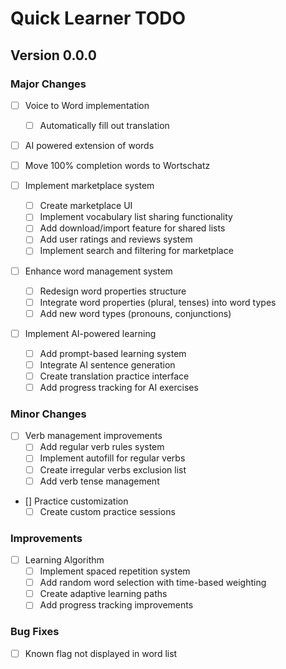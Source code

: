 # Quick Learner TODO

## Version 0.0.0

### Major Changes
- [ ] Voice to Word implementation
  - [ ] Automatically fill out translation

- [ ] AI powered extension of words

- [ ] Move 100% completion words to Wortschatz

- [ ] Implement marketplace system
  - [ ] Create marketplace UI
  - [ ] Implement vocabulary list sharing functionality
  - [ ] Add download/import feature for shared lists
  - [ ] Add user ratings and reviews system
  - [ ] Implement search and filtering for marketplace

- [ ] Enhance word management system
  - [ ] Redesign word properties structure
  - [ ] Integrate word properties (plural, tenses) into word types
  - [ ] Add new word types (pronouns, conjunctions)

- [ ] Implement AI-powered learning
  - [ ] Add prompt-based learning system
  - [ ] Integrate AI sentence generation
  - [ ] Create translation practice interface
  - [ ] Add progress tracking for AI exercises

### Minor Changes
- [ ] Verb management improvements
  - [ ] Add regular verb rules system
  - [ ] Implement autofill for regular verbs
  - [ ] Create irregular verbs exclusion list
  - [ ] Add verb tense management

- [] Practice customization
  - [ ] Create custom practice sessions

### Improvements
- [ ] Learning Algorithm
  - [ ] Implement spaced repetition system
  - [ ] Add random word selection with time-based weighting
  - [ ] Create adaptive learning paths
  - [ ] Add progress tracking improvements

### Bug Fixes
- [ ] Known flag not displayed in word list

